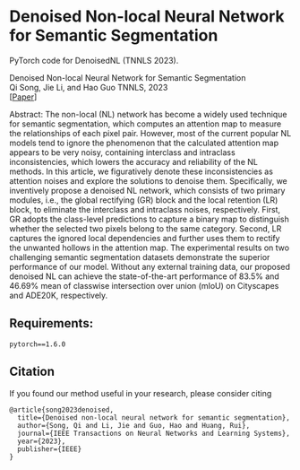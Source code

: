 # Denoised Non-local Neural Network for Semantic Segmentation

PyTorch code for DenoisedNL (TNNLS 2023).

Denoised Non-local Neural Network for Semantic Segmentation  
Qi Song, Jie Li, and Hao Guo
TNNLS, 2023  
[[Paper](https://ieeexplore.ieee.org/abstract/document/10018899)]

Abstract: The non-local (NL) network has become a widely used technique for semantic segmentation, which computes an attention map to measure the relationships of each pixel pair. However, most of the current popular NL models tend to ignore the phenomenon that the calculated attention map appears to be very noisy, containing interclass and intraclass inconsistencies, which lowers the accuracy and reliability of the NL methods. In this article, we figuratively denote these inconsistencies as attention noises and explore the solutions to denoise them. Specifically, we inventively propose a denoised NL network, which consists of two primary modules, i.e., the global rectifying (GR) block and the local retention (LR) block, to eliminate the interclass and intraclass noises, respectively. First, GR adopts the class-level predictions to capture a binary map to distinguish whether the selected two pixels belong to the same category. Second, LR captures the ignored local dependencies and further uses them to rectify the unwanted hollows in the attention map. The experimental results on two challenging semantic segmentation datasets demonstrate the superior performance of our model. Without any external training data, our proposed denoised NL can achieve the state-of-the-art performance of 83.5% and 46.69% mean of classwise intersection over union (mIoU) on Cityscapes and ADE20K, respectively. 

## Requirements:
```
pytorch==1.6.0
```

## Citation
If you found our method useful in your research, please consider citing

```
@article{song2023denoised,
  title={Denoised non-local neural network for semantic segmentation},
  author={Song, Qi and Li, Jie and Guo, Hao and Huang, Rui},
  journal={IEEE Transactions on Neural Networks and Learning Systems},
  year={2023},
  publisher={IEEE}
}
```
